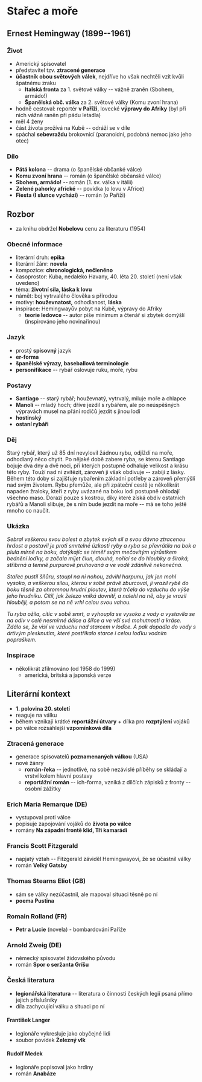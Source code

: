 # Stařec a moře

## Ernest Hemingway (1899--1961)

### Život
- Americký spisovatel
- představitel tzv. **ztracené generace**
- **účastník obou světových válek**, nejdříve ho však nechtěli vzít kvůli špatnému zraku
  - **Italská fronta** za 1. světové války -- vážně zraněn (Sbohem, armádo!)
  - **Španělská obč. válka** za 2. světové války (Komu zvoní hrana)
- hodně cestoval: reportér **v Paříži**, lovecké **výpravy do Afriky** (byl při nich vážně raněn při pádu letadla)
- měl 4 ženy
- část života prožívá na Kubě -- odráží se v díle
- spáchal **sebevraždu** brokovnicí (paranoidní, podobná nemoc jako jeho otec)

### Dílo
- **Pátá kolona** -- drama (o španělské občanké válce)
- **Komu zvoní hrana** -- román (o španělské občanské válce)
- **Sbohem, armádo!** -- román (1. sv. válka v itálii)
- **Zelené pahorky africké** -- povídka (o lovu v Africe)
- **Fiesta (I slunce vychází)** -- román (o Paříži)

## Rozbor
- za knihu obdržel **Nobelovu** cenu za literaturu (1954)

### Obecné informace
- literární druh: **epika**
- literární žánr: **novela**  
- kompozice: **chronologická, nečleněno**
- časoprostor: Kuba, nedaleko Havany, 40. léta 20. století (není však uvedeno)
- téma: **životní síla, láska k lovu**
- námět: boj vytrvalého člověka s přírodou
- motivy: **houževnatost,** odhodlanost, **láska**
- inspirace: Hemingwayův pobyt na Kubě, výpravy do Afriky
  - **teorie ledovce** -- autor píše minimum a čtenář si zbytek domýšlí (inspirováno jeho novinařinou)


### Jazyk
- prostý **spisovný** jazyk
- **er-forma**
- **španělské výrazy, baseballová terminologie**
- **personifikace** -- rybář oslovuje ruku, moře, rybu

### Postavy
- **Santiago** -- starý rybář; houževnatý, vytrvalý, miluje moře a chlapce
- **Manoli** -- mladý hoch; dříve jezdil s rybářem, ale po neúspěšných výpravách musel na přání rodičů jezdit s jinou lodí
- **hostinský**
- **ostaní rybáři**

### Děj
Starý rybář, který už 85 dní nevylovil žádnou rybu, odjíždí na moře, odhodlaný něco chytit. Po nějaké době zabere ryba, se kterou Santiago bojuje dva dny a dvě noci, při kterých postupně odhaluje velikost a krásu této ryby. Touží nad ni zvítězit, zároveň ji však obdivuje -- zabíjí z lásky. Během této doby si zajišťuje rybařením základní potřeby a zároveň přemýšlí nad svým životem. Rybu přemůže, ale při zpáteční cestě je několikrát napaden žraloky, kteří z ryby uvázané na boku lodi postupně ohlodají všechno maso. Dorazí pouze s kostrou, díky které získá obdiv ostatních rybářů a Manoli slibuje, že s ním bude jezdit na moře -- má se toho ještě mnoho co naučit.


### Ukázka
_Sebral veškerou svou bolest a zbytek svých sil a svou dávno ztracenou hrdost a postavil je proti smrtelné úzkosti ryby a ryba se převrátila na bok a plula mírně na boku, dotýkajíc se téměř svým mečovitým výrůstkem bednění loďky, a začala míjet člun, dlouhá, nořící se do hloubky a široká, stříbrná a temně purpurově pruhovaná a ve vodě zdánlivě nekonečná._

_Stařec pustil šňůru, stoupl na ni nohou, zdvihl harpunu, jak jen
mohl vysoko, a veškerou silou, kterou v sobě právě zburcoval, ji
vrazil rybě do boku těsně za ohromnou hrudní ploutev, která trčela
do vzduchu do výše jeho hrudníku. Cítil, jak železo vniká dovnitř,
a nalehl na ně, aby je vrazil hlouběji, a potom se na ně vrhl celou
svou vahou._

_Tu ryba ožila, cítíc v sobě smrt, a vyhoupla se vysoko z vody
a vystavila se na odiv v celé nesmírné délce a šířce a ve vší své
mohutnosti a kráse. Zdálo se, že visí ve vzduchu nad starcem v loďce.
A pak dopadla do vody s drtivým plesknutím, které postříkalo starce
i celou loďku vodním popraškem._


### Inspirace
- několikrát zfilmováno (od 1958 do 1999)
  - americká, britská a japonská verze

## Literární kontext
- **1. polovina 20. století**
- reaguje na válku
- během vznikají krátké **reportážní útvary** + dílka pro **rozptýlení** vojáků
- po válce rozsáhlejší **vzpomínková díla**

### Ztracená generace
- generace spisovatelů **poznamenaných válkou** (USA)
- nové žánry
  - **román-řeka** -- jednotlivé, na sobě nezávislé příběhy se skládají a vrství kolem hlavní postavy
  - **reportážní román** -- ich-forma, vzniká z dílčích zápisků z fronty -- osobní zážitky

### Erich Maria Remarque (DE)
- vystupoval proti válce
- popisuje zapojování vojáků do **života po válce**
-  romány **Na západní frontě klid, Tři kamarádi**

### Francis Scott Fitzgerald
- napjatý vztah -- Fitzgerald záviděl Hemingwayovi, že se účastnil války
- román **Velký Gatsby**

### Thomas Stearns Eliot (GB)
- sám se války nezúčastnil, ale mapoval situaci těsně po ní
- **poema Pustina**


### Romain Rolland (FR)
- **Petr a Lucie** (novela) - bombardování Paříže

### Arnold Zweig (DE)
- německý spisovatel židovského původu
- román **Spor o seržanta Gríšu**

### Česká literatura
- **legionářská literatura** -- literatura o činnosti českých legií psaná přímo jejich příslušníky
- díla zachycující válku a situaci po ní

#### František Langer
- legionáře vykresluje jako obyčejné lidi
- soubor povídek **Železný vlk**

#### Rudolf Medek
- legionáře popisoval jako hrdiny
- román **Anabáze**
